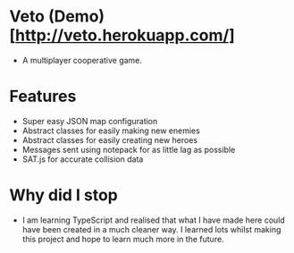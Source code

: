 # Veto (Demo)[http://veto.herokuapp.com/]

 - A multiplayer cooperative game.

# Features

 - Super easy JSON map configuration
 - Abstract classes for easily making new enemies
 - Abstract classes for easily creating new heroes
 - Messages sent using notepack for as little lag as possible
 - SAT.js for accurate collision data

# Why did I stop

 - I am learning TypeScript and realised that what I have made here could have been created in a much cleaner way. I learned lots whilst making this project and hope to learn much more in the future.
